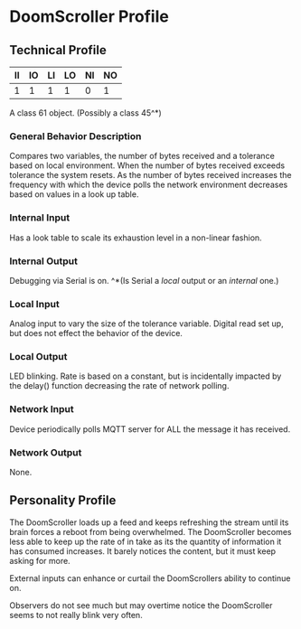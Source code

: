 # DoomScroller Profile

## Technical Profile

| II 	| IO 	| LI 	| LO 	| NI 	| NO 	|
|----	|----	|----	|----	|----	|----	|
| 1  	| 1  	| 1  	| 1  	| 0  	| 1  	|

A class 61 object. (Possibly a class 45^*)

### General Behavior Description
Compares two variables, the number of bytes received and a tolerance based on local environment. When the number of bytes received exceeds tolerance the system resets. As the number of bytes received increases the frequency with which the device polls the network environment decreases based on values in a look up table.

### Internal Input
Has a look table to scale its exhaustion level in a non-linear fashion.

### Internal Output
Debugging via Serial is on.  ^*(Is Serial a _local_ output or an _internal_ one.)

### Local Input
Analog input to vary the size of the tolerance variable.
Digital read set up, but does not effect the behavior of the device.

### Local Output
LED blinking. Rate is based on a constant, but is incidentally impacted by the delay() function decreasing the rate of network polling.

### Network Input
Device periodically polls MQTT server for ALL the message it has received.

### Network Output
None.

## Personality Profile

The DoomScroller loads up a feed and keeps refreshing the stream until its brain forces a reboot from being overwhelmed. The DoomScroller becomes less able to keep up the rate of in take as its the quantity of information it has consumed increases. It barely notices the content, but it must keep asking for more.

External inputs can enhance or curtail the DoomScrollers ability to continue on.

Observers do not see much but may overtime notice the DoomScroller seems to not really blink very often.
